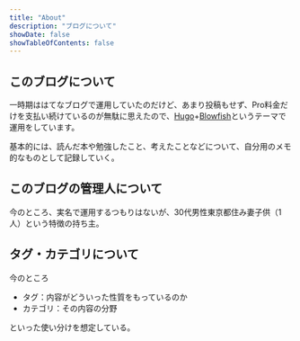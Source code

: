 ```yaml
---
title: "About"
description: "ブログについて"
showDate: false
showTableOfContents: false
---
```


## このブログについて
一時期ははてなブログで運用していたのだけど、あまり投稿もせず、Pro料金だけを支払い続けているのが無駄に思えたので、[Hugo](https://gohugo.io/)+[Blowfish](https://blowfish.page/docs/)というテーマで運用をしています。

基本的には、読んだ本や勉強したこと、考えたことなどについて、自分用のメモ的なものとして記録していく。

## このブログの管理人について
今のところ、実名で運用するつもりはないが、30代男性東京都住み妻子供（1人）という特徴の持ち主。

## タグ・カテゴリについて
今のところ

- タグ：内容がどういった性質をもっているのか
- カテゴリ：その内容の分野

といった使い分けを想定している。





